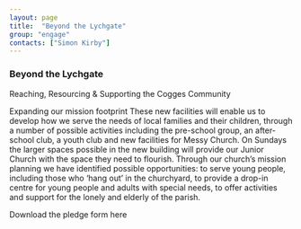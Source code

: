 ```yaml
---
layout: page
title:  "Beyond the Lychgate"
group: "engage"
contacts: ["Simon Kirby"]
---
```


### Beyond the Lychgate
Reaching, Resourcing & Supporting the Cogges Community

Expanding our mission footprint 
These new facilities will enable us to develop how we serve the needs of local families and their children, through a number of possible activities including the pre-school group, an after-school club, a youth club and new facilities for Messy Church. On Sundays the larger spaces possible in the new building will provide our Junior Church with the space they need to flourish.  Through our church’s mission planning we have identified possible opportunities: to serve young people, including those who ‘hang out’ in the churchyard, to provide a drop-in centre for young people and adults with special needs, to offer activities and support for the lonely and elderly of the parish.

Download the pledge form here
